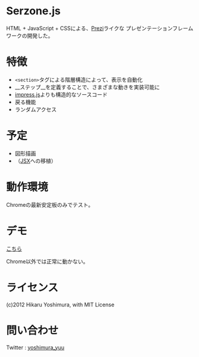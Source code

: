 # Serzone.js

HTML + JavaScript + CSSによる、[Prezi](http://prezi.com/)ライクな
プレゼンテーションフレームワークの開発した。

# 特徴

* `<section>`タグによる階層構造によって、表示を自動化
* __ステップ__を定義することで、さまざまな動きを実装可能に
* [impress.js](https://github.com/bartaz/impress.js)よりも構造的なソースコード
* 戻る機能
* ランダムアクセス

# 予定

* 図形描画
* （[JSX](http://jsx.github.com/)への移植）

# 動作環境

Chromeの最新安定板のみでテスト。

# デモ

[こちら](http://yoshimurayuu.github.com/Serzone-Demo/)

Chrome以外では正常に動かない。

# ライセンス

(c)2012 Hikaru Yoshimura, with MIT License

# 問い合わせ

Twitter : [yoshimura_yuu](https://twitter.com/yoshimura_yuu)
